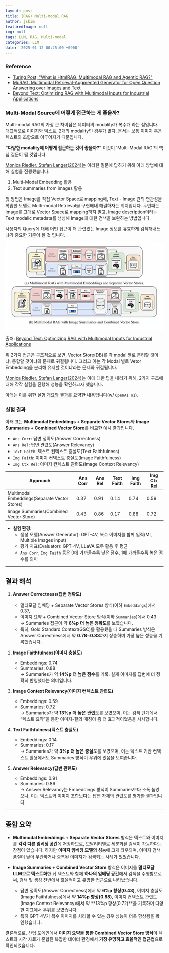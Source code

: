 ```yaml
---
layout: post
title: (RAG) Multi-modal RAG
author: jskim
featuredImage: null
img: null
tags: LLM, RAG, Multi-modal
categories: LLM
date: '2025-01-12 00:25:00 +0900'
---
```


### Reference
- [Turing Post, "What is HtmlRAG, Multimodal RAG and Agentic RAG?"](https://www.turingpost.com/p/html-multimodal-agentic-rag)
- [MuRAG: Multimodal Retrieval-Augmented Generator for Open Question Answering over Images and Text](https://arxiv.org/pdf/2210.02928)
- [Beyond Text: Optimizing RAG with Multimodal Inputs for Industrial Applications](https://arxiv.org/pdf/2410.21943)

### Multi-Modal Source에 어떻게 접근하는 게 좋을까?
Multi-modal RAG의 가장 큰 차이점은 데이터의 modality가 복수개 라는 점입니다. 대표적으로 이미지와 텍스트, 2개의 modality인 경우가 많다. 문서는 보통 이미지 혹은 텍스트의 조합으로 이루어지기 때문입니다.

**"다양한 modality에 어떻게 접근하는 것이 좋을까?"** 이것이 'Multi-Modal RAG'의 핵심 질문이 될 것입니다.

[Monica Riedler, Stefan Langer(2024)](https://arxiv.org/html/2410.21943v1)는 이러한 질문에 답하기 위해 아래 방법에 대해 실험을 진행했습니다. 

1. Multi-Modal Embedding 활용
2. Text summaries from images 활용

첫 방법은 Image를 직접 Vector Space로 mapping해, Text - Image 간의 연관성을 학습한 모델로 Multi-modal Retrieval을 구현해내 해결하자는 취지입니다. 두번째는 Image를 그대로 Vector Space로 mapping하지 말고, Image description이라는 Text modalic metadata를 생성해 Image에 대한 검색을 보완하는 방법입니다.

사용자의 Query에 대해 어떤 접근이 더 관련있는 Image 정보를 유효하게 검색해내느냐가 중요한 기준이 될 것 입니다.

<img src="../assets/img/llm/multimodalrag1.png" alt="Wrong Path">

출처: [Beyond Text: Optimizing RAG with Multimodal Inputs for Industrial Applications](https://arxiv.org/pdf/2410.21943)

위 2가지 접근은 구조적으로 보면, Vector Store(DB)를 각 modal 별로 분리할 것이냐, 통합할 것이냐의 문제로 귀결됩니다.
그리고 이는 각 Modal 별로 Vetor Embedding을 분리해 유지할 것이냐라는 문제와 귀결됩니다.

[Monica Riedler, Stefan Langer(2024)](https://arxiv.org/html/2410.21943v1)는 이에 대한 답을 내리기 위해, 2가지 구조에 대해 각각 실험을 진행해 성능을 확인하고자 했습니다.

아래는 이를 위한 [실험 개요와 결과]((https://arxiv.org/pdf/2410.21943))를 요약한 내용입니다(w/ `OpenAI o1`).

### 실험 결과

아래 표는 **Multimodal Embeddings + Separate Vector Stores**와 **Image Summaries + Combined Vector Store**를 비교한 예시 결과입니다.
- `Ans Corr`: 답변 정확도(Answer Correctness)
- `Ans Rel`: 답변 관련도(Answer Relevancy)
- `Text Faith`: 텍스트 컨텍스트 충실도(Text Faithfulness)
- `Img Faith`: 이미지 컨텍스트 충실도(Image Faithfulness)
- `Img Ctx Rel`: 이미지 컨텍스트 관련도(Image Context Relevancy)

| **Approach**                | **Ans Corr** | **Ans Rel** | **Text Faith** | **Img Faith** | **Img Ctx Rel** |
|-----------------------------|--------------|-------------|----------------|---------------|-----------------|
| Multimodal Embeddings(Separate Vector Stores)      | 0.37         | 0.91        | 0.14           | 0.74          | 0.59            |
| Image Summaries(Combined Vector Store)             | 0.43         | 0.86        | 0.17           | 0.88          | 0.72            |


- **실험 환경**:  
  - 생성 모델(Answer Generator): GPT-4V, 복수 이미지를 함께 입력(MI, Multiple Images input)  
  - 평가 지표(Evaluator): GPT-4V, LLaVA 모두 활용 후 평균
  - `Ans Corr`, `Img Faith` 등은 0에 가까울수록 낮은 점수, 1에 가까울수록 높은 점수를 의미

---

## 결과 해석

1. **Answer Correctness(답변 정확도)**  
   - 멀티모달 임베딩 + Separate Vector Stores 방식(이하 `Embeddings`)에서 0.37,  
   - 이미지 요약 + Combined Vector Store 방식(이하 `Summaries`)에서 0.43  
   → Summaries 접근이 약 **6%p 더 높은 정확도**를 보였습니다.  
   - 특히, Gold Standard Context(GSC)를 활용했을 때 Summaries 방식은 Answer Correctness에서 약 **0.78~0.83**까지 상승하며 가장 높은 성능을 기록했습니다.

2. **Image Faithfulness(이미지 충실도)**  
   - Embeddings: 0.74  
   - Summaries: 0.88  
   → Summaries가 약 **14%p 더 높은 점수**를 기록. 실제 이미지를 답변에 더 정확히 반영했다는 의미입니다.

3. **Image Context Relevancy(이미지 컨텍스트 관련도)**  
   - Embeddings: 0.59  
   - Summaries: 0.72  
   → Summaries가 약 **13%p 더 높은 관련도**를 보였으며, 이는 검색 단계에서 “텍스트 요약”을 통한 이미지-질의 매칭이 좀 더 효과적이었음을 시사합니다.

4. **Text Faithfulness(텍스트 충실도)**  
   - Embeddings: 0.14  
   - Summaries: 0.17  
   → Summaries가 약 **3%p 더 높은 충실도**를 보였으며, 이는 텍스트 기반 컨텍스트 활용에서도 Summaries 방식이 우위에 있음을 보여줍니다.

5. **Answer Relevancy(답변 관련도)**  
   - Embeddings: 0.91  
   - Summaries: 0.86  
   → Answer Relevancy는 Embeddings 방식이 Summaries보다 소폭 높았으나, 이는 텍스트와 이미지 조합보다는 답변 자체의 관련도를 평가한 결과입니다.

---

## 종합 요약

- **Multimodal Embeddings + Separate Vector Stores** 방식은 텍스트와 이미지를 **각각 다른 임베딩 공간**에 저장하므로, 모달리티별로 세분화된 검색이 가능하다는 장점이 있습니다. 하지만 **이미지 임베딩 모델의 성능**에 크게 좌우되며, 이미지 검색 품질이 낮아 무관하거나 중복된 이미지가 검색되는 사례가 있었습니다.

- **Image Summaries + Combined Vector Store** 방식은 이미지를 **멀티모달 LLM으로 텍스트화**한 뒤 텍스트와 함께 **하나의 임베딩 공간**에서 검색을 수행함으로써, 검색 및 생성 전반에서 효율적이고 유망한 접근으로 나타났습니다.  
  - 답변 정확도(Answer Correctness)에서 약 **6%p 향상(0.43)**, 이미지 충실도(Image Faithfulness)에서 약 **14%p 향상(0.88)**, 이미지 컨텍스트 관련도(Image Context Relevancy)에서 약 **13%p 향상(0.72)**을 기록하며 다양한 지표에서 우위를 보였습니다.  
  - 특히 GPT-4V가 복수 이미지를 처리할 수 있는 경우 성능이 더욱 향상됨을 확인했습니다.

결론적으로, 산업 도메인에서 **이미지 요약을 통한 Combined Vector Store 방식**이 텍스트와 시각 자료가 혼합된 복잡한 데이터 환경에서 **가장 유망하고 효율적인 접근법**으로 확인되었습니다.